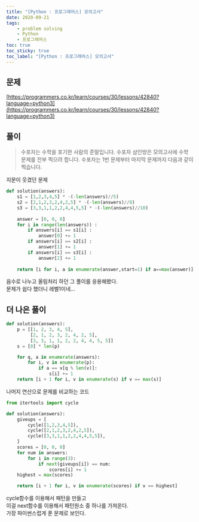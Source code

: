```yaml
---
title: "[Python : 프로그래머스] 모의고사"
date: 2020-09-21
tags:
    - problem solving
    - Python
    - 프로그래머스
toc: true
toc_sticky: true
toc_label: "[Python : 프로그래머스] 모의고사"
---
```

## 문제
[https://programmers.co.kr/learn/courses/30/lessons/42840?language=python3](https://programmers.co.kr/learn/courses/30/lessons/42840?language=python3)
## 풀이
> 수포자는 수학을 포기한 사람의 준말입니다. 수포자 삼인방은 모의고사에 수학 문제를 전부 찍으려 합니다. 수포자는 1번 문제부터 마지막 문제까지 다음과 같이 찍습니다.

지문이 웃겼던 문제  
```python
def solution(answers):
    s1 = [1,2,3,4,5] * -(-len(answers)//5)
    s2 = [2,1,2,3,2,4,2,5] * -(-len(answers)//8)
    s3 = [3,3,1,1,2,2,4,4,5,5] * -(-len(answers)//10)
    
    answer = [0, 0, 0]
    for i in range(len(answers)) :
        if answers[i] == s1[i] :
            answer[0] += 1
        if answers[i] == s2[i] :
            answer[1] += 1
        if answers[i] == s3[i] :
            answer[2] += 1
    
    return [i for i, a in enumerate(answer,start=1) if a==max(answer)]
```
음수로 나누고 올림처리 하던 그 풀이를 응용해봤다.  
문제가 쉽다 했더니 레벨1이네...  

## 더 나은 풀이
```python
def solution(answers):
    p = [[1, 2, 3, 4, 5],
         [2, 1, 2, 3, 2, 4, 2, 5],
         [3, 3, 1, 1, 2, 2, 4, 4, 5, 5]]
    s = [0] * len(p)

    for q, a in enumerate(answers):
        for i, v in enumerate(p):
            if a == v[q % len(v)]:
                s[i] += 1
    return [i + 1 for i, v in enumerate(s) if v == max(s)]
```
나머지 연산으로 문제를 비교하는 코드  
  
```python
from itertools import cycle

def solution(answers):
    giveups = [
        cycle([1,2,3,4,5]),
        cycle([2,1,2,3,2,4,2,5]),
        cycle([3,3,1,1,2,2,4,4,5,5]),
    ]
    scores = [0, 0, 0]
    for num in answers:
        for i in range(3):
            if next(giveups[i]) == num:
                scores[i] += 1
    highest = max(scores)

    return [i + 1 for i, v in enumerate(scores) if v == highest]
```
cycle함수를 이용해서 패턴을 만들고  
이걸 next함수를 이용해서 패턴원소 중 하나를 가져온다.  
가장 파이썬스럽게 푼 문제로 보인다.  